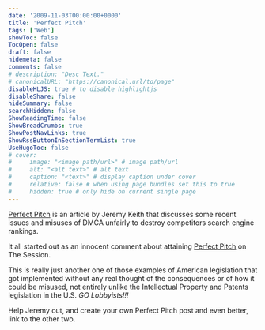 ```yaml
---
date: '2009-11-03T00:00:00+0000'
title: 'Perfect Pitch'
tags: ['Web']
showToc: false
TocOpen: false
draft: false
hidemeta: false
comments: false
# description: "Desc Text."
# canonicalURL: "https://canonical.url/to/page"
disableHLJS: true # to disable highlightjs
disableShare: false
hideSummary: false
searchHidden: false
ShowReadingTime: false
ShowBreadCrumbs: true
ShowPostNavLinks: true
ShowRssButtonInSectionTermList: true
UseHugoToc: false
# cover:
#     image: "<image path/url>" # image path/url
#     alt: "<alt text>" # alt text
#     caption: "<text>" # display caption under cover
#     relative: false # when using page bundles set this to true
#     hidden: true # only hide on current single page
---
```


[Perfect Pitch](http://adactio.com/journal/1623/) is an article by Jeremy Keith that discusses some recent issues and misuses of DMCA unfairly to destroy competitors search engine rankings.

It all started out as an innocent comment about attaining [Perfect Pitch](http://www.thesession.org/discussions/display/21250) on The Session.

This is really just another one of those examples of American legislation that got implemented without any real thought of the consequences or of how it could be misused, not entirely unlike the Intellectual Property and Patents legislation in the U.S. *GO Lobbyists!!!*

Help Jeremy out, and create your own Perfect Pitch post and even better, link to the other two.

